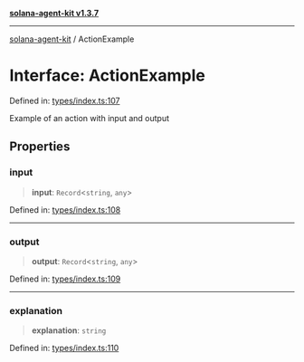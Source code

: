[**solana-agent-kit v1.3.7**](../README.md)

***

[solana-agent-kit](../README.md) / ActionExample

# Interface: ActionExample

Defined in: [types/index.ts:107](https://github.com/sendaifun/solana-agent-kit/blob/6acfa958180602da3c2d2ac883bf660ca90dba2f/src/types/index.ts#L107)

Example of an action with input and output

## Properties

### input

> **input**: `Record`\<`string`, `any`\>

Defined in: [types/index.ts:108](https://github.com/sendaifun/solana-agent-kit/blob/6acfa958180602da3c2d2ac883bf660ca90dba2f/src/types/index.ts#L108)

***

### output

> **output**: `Record`\<`string`, `any`\>

Defined in: [types/index.ts:109](https://github.com/sendaifun/solana-agent-kit/blob/6acfa958180602da3c2d2ac883bf660ca90dba2f/src/types/index.ts#L109)

***

### explanation

> **explanation**: `string`

Defined in: [types/index.ts:110](https://github.com/sendaifun/solana-agent-kit/blob/6acfa958180602da3c2d2ac883bf660ca90dba2f/src/types/index.ts#L110)
